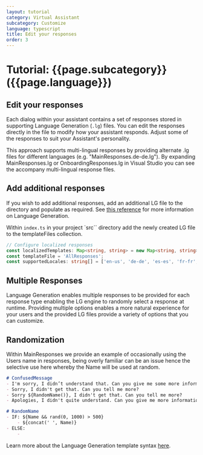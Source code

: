 ```yaml
---
layout: tutorial
category: Virtual Assistant
subcategory: Customize
language: typescript
title: Edit your responses
order: 3
---
```


# Tutorial: {{page.subcategory}} ({{page.language}})

## Edit your responses

Each dialog within your assistant contains a set of responses stored in supporting Language Generation (`.lg`) files. You can edit the responses directly in the file to modify how your assistant responds. Adjust some of the responses to suit your Assistant's personality.

This approach supports multi-lingual responses by providing alternate .lg files for different languages (e.g. "MainResponses.de-de.lg"). By expanding MainResponses.lg or OnboardingResponses.lg in Visual Studio you can see the accompany multi-lingual response files.

## Add additional responses
If you wish to add additional responses, add an additional LG file to the directory and populate as required. See [this reference](https://docs.microsoft.com/en-us/composer/concept-language-generation) for more information on Language Generation.

Within `index.ts` in your project `src`` directory add the newly created LG file to the templateFiles collection.

```typescript
// Configure localized responses
const localizedTemplates: Map<string, string> = new Map<string, string>();
const templateFile = 'AllResponses';
const supportedLocales: string[] = ['en-us', 'de-de', 'es-es', 'fr-fr', 'it-it', 'zh-cn'];
```

## Multiple Responses

Language Generation enables multiple responses to be provided for each response type enabling the LG engine to randomly select a response at runtime. Providing multiple options enables a more natural experience for your users and the provided LG files provide a variety of options that you can customize.

## Randomization

Within MainResponses we provide an example of occasionally using the Users name in responses, being overly familiar can be an issue hence the selective use here whereby the Name will be used at random.

```markdown
# ConfusedMessage
- I'm sorry, I didn’t understand that. Can you give me some more information?
- Sorry, I didn't get that. Can you tell me more?
- Sorry ${RandomName()}, I didn't get that. Can you tell me more?
- Apologies, I didn't quite understand. Can you give me more information?

# RandomName 
- IF: ${Name && rand(0, 1000) > 500}
    - ${concat(' ', Name)}
- ELSE:
    - 
```

Learn more about the Language Generation template syntax [here](https://docs.microsoft.com/en-us/azure/bot-service/bot-builder-concept-language-generation?view=azure-bot-service-4.0&tabs=csharp).